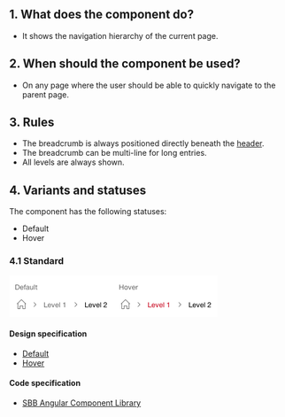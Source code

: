 ## 1. What does the component do?
* It shows the navigation hierarchy of the current page.


## 2. When should the component be used?
* On any page where the user should be able to quickly navigate to the parent page.


## 3. Rules
* The breadcrumb is always positioned directly beneath the [header](https://digital.sbb.ch/en/webapps/modules/header).
* The breadcrumb can be multi-line for long entries.
* All levels are always shown.


## 4. Variants and statuses
The component has the following statuses:
* Default
* Hover

### 4.1 Standard
![Image of the breadcrumb component](https://raw.githubusercontent.com/sbb-design-systems/design-system-webapp-documentation/master/documentation/components/breadcrumb/images/breadcrumb_default.png 'class: image')

#### Design specification
*   [Default](https://www.sketch.com/s/58b25e4c-bf9c-4f74-973f-503538fcbea2/a/QqD1yL#Inspector)
*   [Hover](https://www.sketch.com/s/58b25e4c-bf9c-4f74-973f-503538fcbea2/a/xz0Q7J#Inspector)

#### Code specification
* [SBB Angular Component Library](https://sbb-angular.app.sbb.ch/business/components/breadcrumb)
